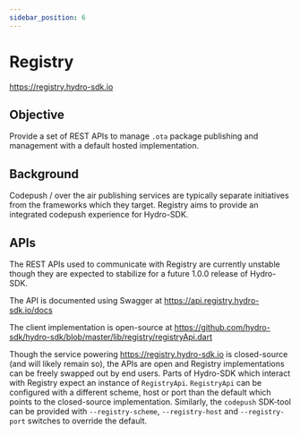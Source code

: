 ```yaml
---
sidebar_position: 6
---
```


# Registry

https://registry.hydro-sdk.io

## Objective
Provide a set of REST APIs to manage `.ota` package publishing and management with a default hosted implementation.

## Background
Codepush / over the air publishing services are typically separate initiatives from the frameworks which they target. Registry aims to provide an integrated codepush experience for Hydro-SDK.

## APIs
The REST APIs used to communicate with Registry are currently unstable though they are expected to stabilize for a future 1.0.0 release of Hydro-SDK. 

The API is documented using Swagger at https://api.registry.hydro-sdk.io/docs

The client implementation is open-source at https://github.com/hydro-sdk/hydro-sdk/blob/master/lib/registry/registryApi.dart

Though the service powering https://registry.hydro-sdk.io is closed-source (and will likely remain so), the APIs are open and Registry implementations can be freely swapped out by end users. Parts of Hydro-SDK which interact with Registry expect an instance of `RegistryApi`. `RegistryApi` can be configured with a different scheme, host or port than the default which points to the closed-source implementation. Similarly, the `codepush` SDK-tool can be provided with `--registry-scheme`, `--registry-host` and `--registry-port` switches to override the default.